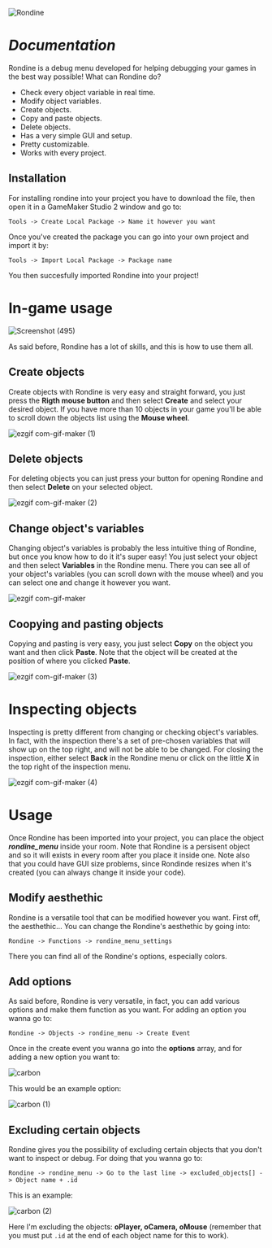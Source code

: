 
![Rondine](https://user-images.githubusercontent.com/87675824/178853557-3705e67a-140e-40d6-8a2c-0d235d8df481.png)

# ***Documentation***

Rondine is a debug menu developed for helping debugging your games in the best way possible! 
What can Rondine do?

- Check every object variable in real time.
- Modify object variables.
- Create objects.
- Copy and paste objects.
- Delete objects.
- Has a very simple GUI and setup.
- Pretty customizable.
- Works with every project.

## Installation

For installing rondine into your project you have to download the file, then open it in a GameMaker Studio 2 window and go to:

```Tools -> Create Local Package -> Name it however you want```

Once you've created the package you can go into your own project and import it by:

```Tools -> Import Local Package -> Package name```

You then succesfully imported Rondine into your project!

# **In-game usage**

![Screenshot (495)](https://user-images.githubusercontent.com/87675824/178866714-4480bb54-bff3-4c38-9dce-cf13d9e53c35.png)

As said before, Rondine has a lot of skills, and this is how to use them all.

## Create objects
Create objects with Rondine is very easy and straight forward, you just press the **Rigth mouse button** and then select **Create** and select
your desired object.
If you have more than 10 objects in your game you'll be able to scroll down the objects list using the **Mouse wheel**.

![ezgif com-gif-maker (1)](https://user-images.githubusercontent.com/87675824/178868522-b16be3f1-1362-48d1-b053-8523a6bbc1b3.gif)

## Delete objects
For deleting objects you can just press your button for opening Rondine and then select **Delete** on your selected object.

![ezgif com-gif-maker (2)](https://user-images.githubusercontent.com/87675824/178868893-daaba9b9-93d7-45dc-9712-11a3b4163e56.gif)

## Change object's variables
Changing object's variables is probably the less intuitive thing of Rondine, but once you know how to do it it's super easy!
You just select your object and then select **Variables** in the Rondine menu.
There you can see all of your object's variables (you can scroll down with the mouse wheel) and you can select one and change it 
however you want.

![ezgif com-gif-maker](https://user-images.githubusercontent.com/87675824/178868270-5687d5d8-ef36-4916-aa36-eff4f3ff707f.gif)

## Coopying and pasting objects
Copying and pasting is very easy, you just select **Copy** on the object you want and then click **Paste**.
Note that the object will be created at the position of where you clicked **Paste**.

![ezgif com-gif-maker (3)](https://user-images.githubusercontent.com/87675824/178869332-842b8034-5c34-46bd-bdab-3768c9d3a21b.gif)

# Inspecting objects
Inspecting is pretty different from changing or checking object's variables.
In fact, with the inspection there's a set of pre-chosen variables that will show up on the top right, and will not be able to be changed.
For closing the inspection, either select **Back** in the Rondine menu or click on the little **X** in the top right of the inspection menu.

![ezgif com-gif-maker (4)](https://user-images.githubusercontent.com/87675824/178872278-1559b84b-ef87-4c0b-a68e-e8ea0667f5c0.gif)

# **Usage**
Once Rondine has been imported into your project, you can place the object ***rondine_menu*** inside your room.
Note that Rondine is a persisent object and so it will exists in every room after you place it inside one.
Note also that you could have GUI size problems, since Rondinde resizes when it's created (you can always change it inside your code).

## Modify aesthethic
Rondine is a versatile tool that can be modified however you want.
First off, the aesthethic... You can change the Rondine's aesthethic by going into:

```Rondine -> Functions -> rondine_menu_settings```

There you can find all of the Rondine's options, especially colors.

## Add options
As said before, Rondine is very versatile, in fact, you can add various options and make them function as you want.
For adding an option you wanna go to:

```Rondine -> Objects -> rondine_menu -> Create Event```

Once in the create event you wanna go into the **options** array, and for adding a new option you want to:

![carbon](https://user-images.githubusercontent.com/87675824/178851638-0165cb94-1e26-4bdd-b8e6-4e123434404d.png)

This would be an example option:

![carbon (1)](https://user-images.githubusercontent.com/87675824/178851856-66fa8097-1ef0-4529-913a-e5ae8187f39e.png)


## Excluding certain objects
Rondine gives you the possibility of excluding certain objects that you don't want to inspect or debug.
For doing that you wanna go to:

```Rondine -> rondine_menu -> Go to the last line -> excluded_objects[] -> Object name + .id```

This is an example:

![carbon (2)](https://user-images.githubusercontent.com/87675824/178852721-542c84bb-72d3-42d2-8dbd-bd36b0f424c4.png)

Here I'm excluding the objects: **oPlayer, oCamera, oMouse** (remember that you must put ``.id`` at the end of each object name for this to work). 
